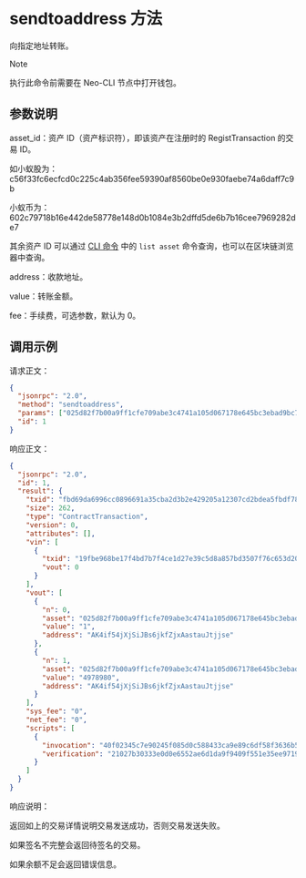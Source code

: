 # sendtoaddress 方法

向指定地址转账。

> [!Note]
> 执行此命令前需要在 Neo-CLI 节点中打开钱包。

## 参数说明

asset_id：资产 ID（资产标识符），即该资产在注册时的 RegistTransaction 的交易 ID。

如小蚁股为：c56f33fc6ecfcd0c225c4ab356fee59390af8560be0e930faebe74a6daff7c9b

小蚁币为：602c79718b16e442de58778e148d0b1084e3b2dffd5de6b7b16cee7969282de7

其余资产 ID 可以通过 [CLI 命令](../cli.md) 中的 `list asset` 命令查询，也可以在区块链浏览器中查询。

address：收款地址。

value：转账金额。

fee：手续费，可选参数，默认为 0。

## 调用示例

请求正文：

```json
{
  "jsonrpc": "2.0",
  "method": "sendtoaddress",
  "params": ["025d82f7b00a9ff1cfe709abe3c4741a105d067178e645bc3ebad9bc79af47d4","AK4if54jXjSiJBs6jkfZjxAastauJtjjse",1],
  "id": 1
}
```

响应正文：

```json
{
  "jsonrpc": "2.0",
  "id": 1,
  "result": {
    "txid": "fbd69da6996cc0896691a35cba2d3b2e429205a12307cd2bdea5fbdf78dc9925",
    "size": 262,
    "type": "ContractTransaction",
    "version": 0,
    "attributes": [],
    "vin": [
      {
        "txid": "19fbe968be17f4bd7b7f4ce1d27e39c5d8a857bd3507f76c653d204e1e9f8e63",
        "vout": 0
      }
    ],
    "vout": [
      {
        "n": 0,
        "asset": "025d82f7b00a9ff1cfe709abe3c4741a105d067178e645bc3ebad9bc79af47d4",
        "value": "1",
        "address": "AK4if54jXjSiJBs6jkfZjxAastauJtjjse"
      },
      {
        "n": 1,
        "asset": "025d82f7b00a9ff1cfe709abe3c4741a105d067178e645bc3ebad9bc79af47d4",
        "value": "4978980",
        "address": "AK4if54jXjSiJBs6jkfZjxAastauJtjjse"
      }
    ],
    "sys_fee": "0",
    "net_fee": "0",
    "scripts": [
      {
        "invocation": "40f02345c7e90245f085d0c588433ca9e89c6df58f3636b5240288aab5f081b1c67c3cad5946890de9001fcfe8d8b748b647b116891e6f1fb2393cc2f1aba45a81",
        "verification": "21027b30333e0d0e6552ae6d1da9f9409f551e35ee9719305e945dc4dcba998456caac"
      }
    ]
  }
}
```

响应说明：

返回如上的交易详情说明交易发送成功，否则交易发送失败。

如果签名不完整会返回待签名的交易。

如果余额不足会返回错误信息。